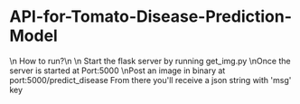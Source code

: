 # API-for-Tomato-Disease-Prediction-Model
\n
How to run?\n
\n
Start the flask server by running get_img.py
\nOnce the server is started at Port:5000
\nPost an image in binary at port:5000/predict_disease
From there you'll receive a json string with 'msg' key
